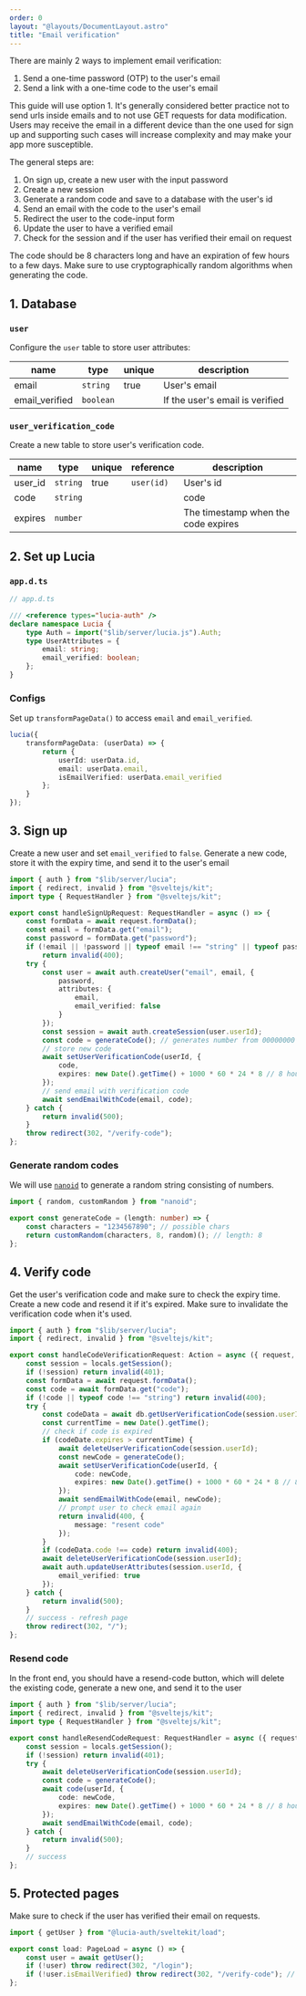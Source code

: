 ```yaml
---
order: 0
layout: "@layouts/DocumentLayout.astro"
title: "Email verification"
---
```


There are mainly 2 ways to implement email verification:

1. Send a one-time password (OTP) to the user's email
2. Send a link with a one-time code to the user's email

This guide will use option 1. It's generally considered better practice not to send urls inside emails and to not use GET requests for data modification. Users may receive the email in a different device than the one used for sign up and supporting such cases will increase complexity and may make your app more susceptible.

The general steps are:

1. On sign up, create a new user with the input password
2. Create a new session
3. Generate a random code and save to a database with the user's id
4. Send an email with the code to the user's email
5. Redirect the user to the code-input form
6. Update the user to have a verified email
7. Check for the session and if the user has verified their email on request

The code should be 8 characters long and have an expiration of few hours to a few days. Make sure to use cryptographically random algorithms when generating the code.

## 1. Database

### `user`

Configure the `user` table to store user attributes:

| name           | type      | unique | description                     |
| -------------- | --------- | ------ | ------------------------------- |
| email          | `string`  | true   | User's email                    |
| email_verified | `boolean` |        | If the user's email is verified |

### `user_verification_code`

Create a new table to store user's verification code.

| name    | type     | unique | reference  | description                         |
| ------- | -------- | ------ | ---------- | ----------------------------------- |
| user_id | `string` | true   | `user(id)` | User's id                           |
| code    | `string` |        |            | code                                |
| expires | `number` |        |            | The timestamp when the code expires |

## 2. Set up Lucia

### `app.d.ts`

```ts
// app.d.ts

/// <reference types="lucia-auth" />
declare namespace Lucia {
	type Auth = import("$lib/server/lucia.js").Auth;
	type UserAttributes = {
		email: string;
		email_verified: boolean;
	};
}
```

### Configs

Set up `transformPageData()` to access `email` and `email_verified`.

```ts
lucia({
	transformPageData: (userData) => {
		return {
			userId: userData.id,
			email: userData.email,
			isEmailVerified: userData.email_verified
		};
	}
});
```

## 3. Sign up

Create a new user and set `email_verified` to `false`. Generate a new code, store it with the expiry time, and send it to the user's email

```ts
import { auth } from "$lib/server/lucia";
import { redirect, invalid } from "@sveltejs/kit";
import type { RequestHandler } from "@sveltejs/kit";

export const handleSignUpRequest: RequestHandler = async () => {
	const formData = await request.formData();
	const email = formData.get("email");
	const password = formData.get("password");
	if (!email || !password || typeof email !== "string" || typeof password !== "string")
		return invalid(400);
	try {
		const user = await auth.createUser("email", email, {
			password,
			attributes: {
				email,
				email_verified: false
			}
		});
		const session = await auth.createSession(user.userId);
		const code = generateCode(); // generates number from 00000000 ~ 99999999
		// store new code
		await setUserVerificationCode(userId, {
			code,
			expires: new Date().getTime() + 1000 * 60 * 24 * 8 // 8 hours expiration
		});
		// send email with verification code
		await sendEmailWithCode(email, code);
	} catch {
		return invalid(500);
	}
	throw redirect(302, "/verify-code");
};
```

### Generate random codes

We will use [`nanoid`](https://github.com/ai/nanoid) to generate a random string consisting of numbers.

```ts
import { random, customRandom } from "nanoid";

export const generateCode = (length: number) => {
	const characters = "1234567890"; // possible chars
	return customRandom(characters, 8, random)(); // length: 8
};
```

## 4. Verify code

Get the user's verification code and make sure to check the expiry time. Create a new code and resend it if it's expired. Make sure to invalidate the verification code when it's used.

```ts
import { auth } from "$lib/server/lucia";
import { redirect, invalid } from "@sveltejs/kit";

export const handleCodeVerificationRequest: Action = async ({ request, locals }) => {
	const session = locals.getSession();
	if (!session) return invalid(401);
	const formData = await request.formData();
	const code = await formData.get("code");
	if (!code || typeof code !== "string") return invalid(400);
	try {
		const codeData = await db.getUserVerificationCode(session.userId);
		const currentTime = new Date().getTime();
		// check if code is expired
		if (codeDate.expires > currentTime) {
			await deleteUserVerificationCode(session.userId);
			const newCode = generateCode();
			await setUserVerificationCode(userId, {
				code: newCode,
				expires: new Date().getTime() + 1000 * 60 * 24 * 8 // 8 hours expiration
			});
			await sendEmailWithCode(email, newCode);
			// prompt user to check email again
			return invalid(400, {
				message: "resent code"
			});
		}
		if (codeData.code !== code) return invalid(400);
		await deleteUserVerificationCode(session.userId);
		await auth.updateUserAttributes(session.userId, {
			email_verified: true
		});
	} catch {
		return invalid(500);
	}
	// success - refresh page
	throw redirect(302, "/");
};
```

### Resend code

In the front end, you should have a resend-code button, which will delete the existing code, generate a new one, and send it to the user

```ts
import { auth } from "$lib/server/lucia";
import { redirect, invalid } from "@sveltejs/kit";
import type { RequestHandler } from "@sveltejs/kit";

export const handleResendCodeRequest: RequestHandler = async ({ request, locals }) => {
	const session = locals.getSession();
	if (!session) return invalid(401);
	try {
		await deleteUserVerificationCode(session.userId);
		const code = generateCode();
		await code(userId, {
			code: newCode,
			expires: new Date().getTime() + 1000 * 60 * 24 * 8 // 8 hours expiration
		});
		await sendEmailWithCode(email, code);
	} catch {
		return invalid(500);
	}
	// success
};
```

## 5. Protected pages

Make sure to check if the user has verified their email on requests.

```ts
import { getUser } from "@lucia-auth/sveltekit/load";

export const load: PageLoad = async () => {
	const user = await getUser();
	if (!user) throw redirect(302, "/login");
	if (!user.isEmailVerified) throw redirect(302, "/verify-code"); // to code verification page
};
```
